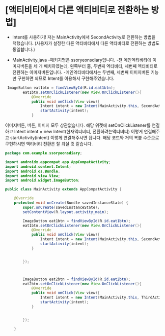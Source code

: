 # [액티비티에서 다른 액티비티로 전환하는 방법]

- Intent를 사용하기!
저는 MainActivity에서 SecondActivity로 전환하는 방법을 택했습니다.
(사용자가 설정한 다른 액티비티에서 다른 액티비티로 전환하는 방법도 동일합니다.)


- MainActivity.java
-패키지명은 ssoryeonsdiary입니다.
-전 메인엑티비티에 이미지버튼을 세 개 배치하였는데, 왼쪽부터 홈, 두번째 엑티비티, 세번째 엑티비티로 전환하는 이미지버튼입니다.
-메인엑티비티에서는 두번째, 세번째 이미지버튼 기능만 구현하면 되므로 Intent를 이용해서 구현해주었습니다.

```java
 ImageButton eat1btn = findViewById(R.id.eat1btn);
        eat1btn.setOnClickListener(new View.OnClickListener(){
            @Override
            public void onClick(View view){
                Intent intent = new Intent(MainActivity.this, SecondActivity.class);
                startActivity(intent);
            }
```

이미지버튼, 버튼, 이미지 모두 상관없습니다.
해당 위젯에 setOnClickListener를 연결하고 
Intent intent = new Intent(현재액티비티, 전환하려는액티비티) 이렇게 연결해주고
startActivity(intent) 이렇게 연결해주시면 됩니다.
해당 코드와 거의 복붙 수준으로 구현하시면 액티비티 전환은 잘 되실 것 같습니다.

```java
package com.example.ssoryeonsdiary;

import androidx.appcompat.app.AppCompatActivity;
import android.content.Intent;
import android.os.Bundle;
import android.view.View;
import android.widget.ImageButton;

public class MainActivity extends AppCompatActivity {

    @Override
    protected void onCreate(Bundle savedInstanceState) {
        super.onCreate(savedInstanceState);
        setContentView(R.layout.activity_main);

        ImageButton eat1btn = findViewById(R.id.eat1btn);
        eat1btn.setOnClickListener(new View.OnClickListener(){
            @Override
            public void onClick(View view){
                Intent intent = new Intent(MainActivity.this, SecondActivity.class);
                startActivity(intent);
            }


        });



        ImageButton eat2btn = findViewById(R.id.eat2btn);
        eat2btn.setOnClickListener(new View.OnClickListener(){
            @Override
            public void onClick(View view){
                Intent intent = new Intent(MainActivity.this, ThirdActivity.class);
                startActivity(intent);
            }


        });

    }
```
